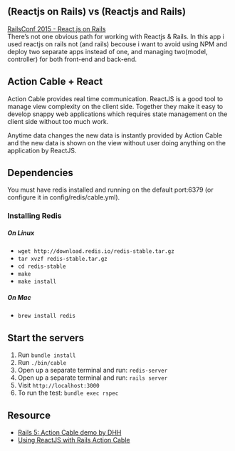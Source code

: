 ## (Reactjs on Rails) vs (Reactjs and Rails)
[RailsConf 2015 - React.js on Rails](https://www.youtube.com/watch?v=kTSsZrub5iE)<br/>
There’s not one obvious path for working with Reactjs & Rails. In this app i used reactjs on rails not (and rails) becouse i want to avoid using NPM and deploy two separate apps instead of one, and managing two(model, controller) for both front-end and back-end.


## Action Cable + React
Action Cable provides real time communication. ReactJS is a good tool to manage view complexity on the client side. Together they make it easy to develop snappy web applications which requires state management on the client side without too much work.

Anytime data changes the new data is instantly provided by Action Cable and the new data is shown on the view without user doing anything on the application by ReactJS.




## Dependencies

You must have redis installed and running on the default port:6379 (or configure it in config/redis/cable.yml).

### Installing Redis
##### On Linux
* `wget http://download.redis.io/redis-stable.tar.gz`
* `tar xvzf redis-stable.tar.gz`
* `cd redis-stable`
* `make`
* `make install`

##### On Mac
* `brew install redis`

## Start the servers

1. Run `bundle install`
2. Run `./bin/cable`
3. Open up a separate terminal and run: `redis-server`
4. Open up a separate terminal and run: `rails server`
5. Visit `http://localhost:3000`
6. To run the test: `bundle exec rspec`

## Resource

* [Rails 5: Action Cable demo by DHH](https://www.youtube.com/watch?v=n0WUjGkDFS0)
* [Using ReactJS with Rails Action Cable](http://blog.bigbinary.com/2015/07/19/using-reactjs-with-rails-actioncable.html)
